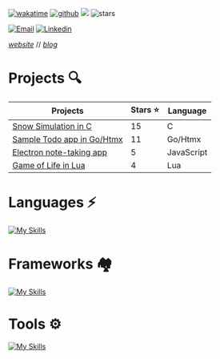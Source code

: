 [![wakatime](https://wakatime.com/badge/user/2156ce13-ae9d-4c0e-a543-89b2bddcd2f6.svg?style=flat-square)](https://wakatime.com/@2156ce13-ae9d-4c0e-a543-89b2bddcd2f6)
[![github](https://img.shields.io/github/followers/sieep-coding?logo=github&style=flat-square)](https://github.com/sieep-coding?tab=followers)
![](https://komarev.com/ghpvc/?username=alteryx-motives&color=orange&style=flat-square&base=6000) <img src="https://img.shields.io/github/stars/sieep-coding?label=Stars" alt="stars">

[![Email](https://img.shields.io/badge/Email-purple?style=for-the-badge&logo=ProtonMail&logoColor=white)](mailto:nickstambaugh@proton.me)
[![Linkedin](https://img.shields.io/badge/LinkedIn-0077B5?style=for-the-badge&logo=linkedin&logoColor=white)](https://www.linkedin.com/in/nick-s-694241139/)

[_website_](https://nickstambaugh.vercel.app/) // [_blog_](https://nickstambaugh.vercel.app/posts)

# Projects 🔍

| Projects             | Stars ⭐ | Language |
| -------------------- | ------- | ----------- |
| [Snow Simulation in C](https://github.com/Sieep-Coding/snow-simulation) | 15 | C |
| [Sample Todo app in Go/Htmx](https://github.com/Sieep-Coding/todo-htmx-alpine-go) | 11 | Go/Htmx |
| [Electron note-taking app](https://github.com/Sieep-Coding/notezone)   | 5 | JavaScript |
| [Game of Life in Lua](https://github.com/Sieep-Coding/game-of-life-lua)   | 4 | Lua |

# Languages ⚡
[![My Skills](https://skillicons.dev/icons?i=cs,go,typescript,python,c)](https://skillicons.dev)

# Frameworks 🏘
[![My Skills](https://skillicons.dev/icons?i=dotnet,react,tailwindcss,bootstrap,nextjs,django&perline=3)](https://skillicons.dev)

# Tools ⚙️
[![My Skills](https://skillicons.dev/icons?i=visualstudio,sqlite,cmake,debian,mint,linux,powershell,bash,neovim,jquery,htmx,vscode,windows,vercel&perline=7)](https://skillicons.dev)
